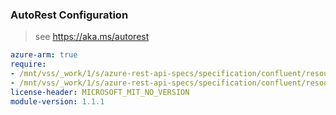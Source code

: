 ### AutoRest Configuration

> see https://aka.ms/autorest

``` yaml
azure-arm: true
require:
- /mnt/vss/_work/1/s/azure-rest-api-specs/specification/confluent/resource-manager/readme.md
- /mnt/vss/_work/1/s/azure-rest-api-specs/specification/confluent/resource-manager/readme.go.md
license-header: MICROSOFT_MIT_NO_VERSION
module-version: 1.1.1
```